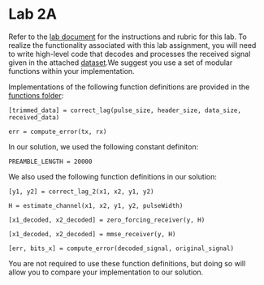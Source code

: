 # Lab 2A
Refer to the [lab document](https://github.com/whitneylohmeyer/PWC_templates/blob/main/Lab-2/Lab-2a/Reports/Assignment-2A.pdf) for the instructions and rubric for this lab. To realize the functionality associated with this lab assignment, you will need to write high-level code that decodes and processes the received signal given in the attached [dataset](https://github.com/whitneylohmeyer/PWC_templates/blob/main/Lab-2/Lab-2a/data/2User2AntennaBS.mat).We suggest you use a set of modular functions within your implementation.

Implementations of the following function definitions are provided in the [functions folder](https://github.com/whitneylohmeyer/PWC_templates/tree/main/Lab-1/functions):
```
[trimmed_data] = correct_lag(pulse_size, header_size, data_size, received_data)

err = compute_error(tx, rx)
```

In our solution, we used the following constant definiton:
```
PREAMBLE_LENGTH = 20000
```

We also used the following function definitions in our solution:
```
[y1, y2] = correct_lag_2(x1, x2, y1, y2)

H = estimate_channel(x1, x2, y1, y2, pulseWidth)

[x1_decoded, x2_decoded] = zero_forcing_receiver(y, H)

[x1_decoded, x2_decoded] = mmse_receiver(y, H)

[err, bits_x] = compute_error(decoded_signal, original_signal)
```

You are not required to use these function definitions, but doing so will allow you to compare your implementation to our solution.
